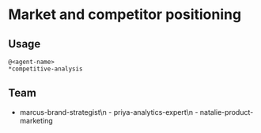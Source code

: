 # Market and competitor positioning

## Usage
```
@<agent-name>
*competitive-analysis
```

## Team
  - marcus-brand-strategist\n  - priya-analytics-expert\n  - natalie-product-marketing
